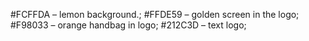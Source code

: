 #FCFFDA – lemon background.; #FFDE59 – golden screen in the logo; #F98033 –
orange handbag in logo; #212C3D – text logo;

<!-- import sprite from 'assets/svg/sprite-cards.svg'; -->
<!-- <svg width="24" height="24">
                <use href={`${sprite}#icon-menu-hamburger-yellow`}></use>
              </svg> -->

